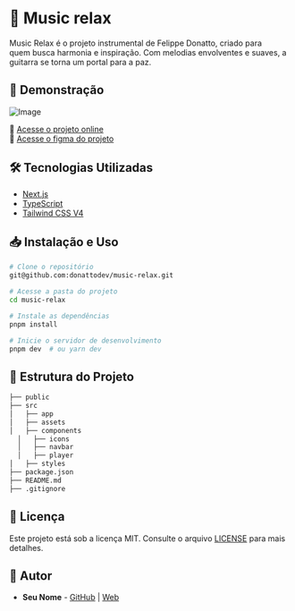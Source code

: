 # 🎸 Music relax

Music Relax é o projeto instrumental de Felippe Donatto, criado para <br/> quem busca harmonia e inspiração. Com melodias envolventes e suaves, a guitarra se torna um portal para a paz.

## 🚀 Demonstração

![Image](https://github.com/user-attachments/assets/1e51706f-6640-469c-9760-74ab39790770)

🔗 [Acesse o projeto online](https://music-relax.vercel.app/) <br/>
🔗 [Acesse o figma do projeto](https://www.figma.com/community/file/1474779037730638943)

## 🛠 Tecnologias Utilizadas

- [Next.js](https://nextjs.org/)
- [TypeScript](https://www.typescriptlang.org/)
- [Tailwind CSS V4](https://tailwindcss.com/)

## 📥 Instalação e Uso

```sh
# Clone o repositório
git@github.com:donattodev/music-relax.git

# Acesse a pasta do projeto
cd music-relax

# Instale as dependências
pnpm install  

# Inicie o servidor de desenvolvimento
pnpm dev  # ou yarn dev
```

## 📂 Estrutura do Projeto

```sh
├── public
├── src
│   ├── app
│   ├── assets
│   ├── components
  │   ├── icons
  │   ├── navbar
  │   ├── player
│   ├── styles
├── package.json
├── README.md
├── .gitignore
```

## 📜 Licença

Este projeto está sob a licença MIT. Consulte o arquivo [LICENSE](LICENSE) para mais detalhes.

## 👥 Autor

- **Seu Nome** - [GitHub](https://github.com/donattodev) | [Web](https://donattodev.com.br)